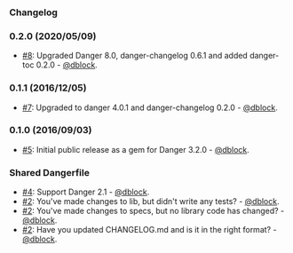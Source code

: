 ### Changelog

### 0.2.0 (2020/05/09)

* [#8](https://github.com/ruby-grape/danger/pull/8): Upgraded Danger 8.0, danger-changelog 0.6.1 and added danger-toc 0.2.0 - [@dblock](https://github.com/dblock).

### 0.1.1 (2016/12/05)

* [#7](https://github.com/ruby-grape/danger/pull/7): Upgraded to danger 4.0.1 and danger-changelog 0.2.0 - [@dblock](https://github.com/dblock).

### 0.1.0 (2016/09/03)

* [#5](https://github.com/ruby-grape/danger/pull/5): Initial public release as a gem for Danger 3.2.0 - [@dblock](https://github.com/dblock).

### Shared Dangerfile

* [#4](https://github.com/ruby-grape/danger/pull/4): Support Danger 2.1 - [@dblock](https://github.com/dblock).
* [#2](https://github.com/ruby-grape/danger/pull/2): You've made changes to lib, but didn't write any tests? - [@dblock](https://github.com/dblock).
* [#2](https://github.com/ruby-grape/danger/pull/2): You've made changes to specs, but no library code has changed? - [@dblock](https://github.com/dblock).
* [#2](https://github.com/ruby-grape/danger/pull/2): Have you updated CHANGELOG.md and is it in the right format? - [@dblock](https://github.com/dblock).
